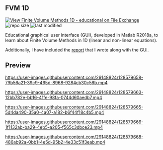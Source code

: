 ## FVM 1D
[![View Finite Volume Methods 1D - educational on File Exchange](https://www.mathworks.com/matlabcentral/images/matlab-file-exchange.svg)](https://es.mathworks.com/matlabcentral/fileexchange/67357-finite-volume-methods-1d-educational)
![repo size](https://img.shields.io/github/repo-size/AlbertoCuadra/FVM_1D)
![last modified](https://img.shields.io/github/last-commit/AlbertoCuadra/FVM_1D)

Educational graphical user interface (GUI), developed in Matlab R2018a, to learn about Finite Volume Methods in 1D (linear and non-linear equations). 

Additionally, I have included the [report](report_ES.pdf) that I wrote along with the GUI.

## Preview



https://user-images.githubusercontent.com/29148824/128579658-79b56a21-39c9-465d-8968-9284cb30c58b.mp4



https://user-images.githubusercontent.com/29148824/128579663-12bb782e-bb16-41fe-98fa-0744d60aedb7.mp4



https://user-images.githubusercontent.com/29148824/128579665-5d4da490-35a0-4a07-a182-b6f44f18c4b5.mp4



https://user-images.githubusercontent.com/29148824/128579666-1f1132ab-ba29-4eb5-a205-f565c3dbce23.mp4



https://user-images.githubusercontent.com/29148824/128579668-486ab92a-0bb1-4e5d-95b2-4e33c51f3eab.mp4
